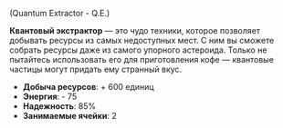 (Quantum Extractor - Q.E.)

**Квантовый экстрактор** — это чудо техники, которое позволяет добывать ресурсы из самых недоступных мест. С ним вы сможете собрать ресурсы даже из самого упорного астероида. Только не пытайтесь использовать его для приготовления кофе — квантовые частицы могут придать ему странный вкус.

- **Добыча ресурсов**: + 600 единиц
- **Энергия**: - 75
- **Надежность**: 85%
- **Занимаемые ячейки**: 2